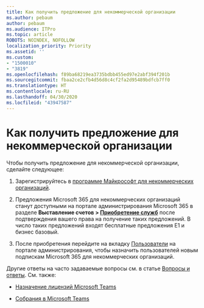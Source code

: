 ```yaml
---
title: Как получить предложение для некоммерческой организации
ms.author: pebaum
author: pebaum
ms.audience: ITPro
ms.topic: article
ROBOTS: NOINDEX, NOFOLLOW
localization_priority: Priority
ms.assetid: ''
ms.custom:
- "1500010"
- "3819"
ms.openlocfilehash: f89ba68219ea3735bdbb455ed97e2abf394f201b
ms.sourcegitcommit: fbaa2ce2cfb4d56d8c4cf2fa2d95489bdfcb7ff0
ms.translationtype: HT
ms.contentlocale: ru-RU
ms.lasthandoff: 04/30/2020
ms.locfileid: "43947587"
---
```

# <a name="how-to-get-nonprofit-offers"></a>Как получить предложение для некоммерческой организации

Чтобы получить предложение для некоммерческой организации, сделайте следующее:

1. Зарегистрируйтесь в [программе Майкрософт для некоммерческих организаций](https://go.microsoft.com/fwlink/p/?linkid=2008962).

2. Предложения Microsoft 365 для некоммерческих организаций станут доступными на портале администрирования Microsoft 365 в разделе **Выставление счетов > [Приобретение служб](https://go.microsoft.com/fwlink/p/?linkid=868433)** после подтверждения вашего права на получение таких предложений. В число таких предложений входят бесплатные предложения E1 и бизнес базовый.

3. После приобретения перейдите на вкладку [Пользователи](https://admin.microsoft.com/Adminportal/Home#/users) на портале администрирования, чтобы назначить пользователей новым подпискам Microsoft 365 для некоммерческих организаций.

Другие ответы на часто задаваемые вопросы см. в статье [Вопросы и ответы](https://www.microsoft.com/microsoft-365/nonprofit/office-365-nonprofit#coreui-heading-67lnrlz). См. также:

- [Назначение лицензий Microsoft Teams](https://docs.microsoft.com/MicrosoftTeams/assign-teams-licenses)

- [Собрания в Microsoft Teams](https://docs.microsoft.com/MicrosoftTeams/tutorial-meetings-in-teams)
